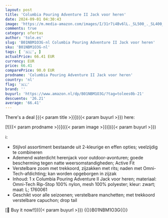 ```yaml
---
layout: post
title: 'Columbia Pouring Adventure II Jack voor heren'
date: 2024-09-01 04:30:43
image: 'https://m.media-amazon.com/images/I/31r7i4Bv6lL._SL500_._SL400_.jpg'
comments: true
category: ofertas
author: 'tole.es'
slug: 'B01NBM1O3G-nl Columbia Pouring Adventure II Jack voor heren'
sku: 'B01NBM1O3G-nl'
tags: [ '🇳🇱', ]
actualPrice: 66.41 EUR
currency: EUR
price: 66.41
comparePrice: 90.0 EUR
prodname: 'Columbia Pouring Adventure II Jack voor heren'
country: 'nl'
flag: '🇳🇱'
brand: ''
buyurl: 'https://www.amazon.nl/dp/B01NBM1O3G/?tag=tolees0b-21'
descuento: '26.21'
average: '66.41'
---
```


There's a deal [{{< param title >}}]({{< param buyurl >}})  here:

[![{{< param prodname >}}]({{< param image >}})]({{< param buyurl >}})

ℹ️:

- Stijlvol assortiment bestaande uit 2-kleurige en effen opties; veelzijdig te combineren
- Ademend waterdicht herenjack voor outdoor-avonturen; goede bescherming tegen natte weersomstandigheden; Active Fit
- Verstelbare zoom met trekkoord, zijzakken met rits; naden met Omni-Tech-afdichting; kan worden opgeborgen in zijzak
- Inhoud: 1 x Columbia Pouring Adventure II Jack voor heren; materiaal: Omni-Tech Rip-Stop 100% nylon, mesh 100% polyester; kleur: zwart; maat: L; 1760061
- Geschikt voor alle seizoenen; verstelbare manchetten; met trekkoord verstelbare capuchon; drop tail

[🛒 Buy it now!!]({{< param buyurl >}})
{{<world>}}B01NBM1O3G{{</world>}}
